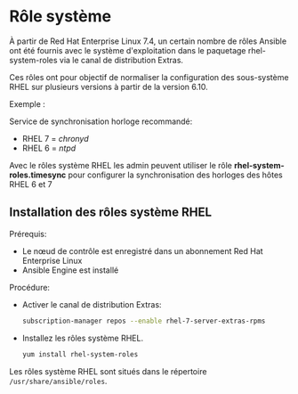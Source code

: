 # Rôle système

À partir de Red Hat Enterprise Linux 7.4, un certain nombre de rôles Ansible ont été fournis avec le système d'exploitation dans le paquetage rhel-system-roles via le canal de distribution Extras.

Ces rôles ont pour objectif de normaliser la configuration des sous-système RHEL sur plusieurs versions à partir de la version 6.10.

Exemple :

Service de synchronisation horloge recommandé:

- RHEL 7 = *chronyd*
- RHEL 6 = *ntpd*

Avec le rôles système RHEL les admin peuvent utiliser le rôle **rhel-system-roles.timesync** pour configurer la synchronisation des horloges des hôtes RHEL 6 et 7

## Installation des rôles système RHEL

Prérequis:

- Le nœud de contrôle est enregistré dans un abonnement Red Hat Enterprise Linux
- Ansible Engine est installé

Procédure:

- Activer le canal de distribution Extras:

    ```sh
    subscription-manager repos --enable rhel-7-server-extras-rpms
    ```

- Installez les rôles système RHEL.

    ```sh
    yum install rhel-system-roles
    ```

Les rôles système RHEL sont situés dans le répertoire `/usr/share/ansible/roles`.
